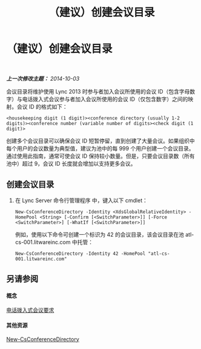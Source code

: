 ﻿---
title: （建议）创建会议目录
TOCTitle: （建议）创建会议目录
ms:assetid: 787f4c94-1c96-468a-a74d-e06b7bd4b8a3
ms:mtpsurl: https://technet.microsoft.com/zh-cn/library/Dn832056(v=OCS.15)
ms:contentKeyID: 63232643
ms.date: 05/19/2016
mtps_version: v=OCS.15
ms.translationtype: HT
---

# （建议）创建会议目录

 

_**上一次修改主题：** 2014-10-03_

会议目录将维护使用 Lync 2013 时参与者加入会议所使用的会议 ID（包含字母数字）与电话拨入式会议参与者加入会议所使用的会议 ID（仅包含数字）之间的映射。会议 ID 的格式如下：

    <housekeeping digit (1 digit)><conference directory (usually 1-2 digits)><conference number (variable number of digits><check digit (1 digit)>

创建多个会议目录可以确保会议 ID 短暂停留，直到创建了大量会议。如果组织中每个用户的会议数量为典型值，建议为池中的每 999 个用户创建一个会议目录。通过使用此指南，通常可使会议 ID 保持较小数量。但是，只要会议目录数（所有池中）超过 9，会议 ID 长度就会增加以支持更多会议。

## 创建会议目录

1.  在 Lync Server 命令行管理程序 中，键入以下 cmdlet：
    
        New-CsConferenceDirectory -Identity <XdsGlobalRelativeIdentity> -HomePool <String> [-Confirm [<SwitchParameter>]] [-Force <SwitchParameter>] [-WhatIf [<SwitchParameter>]]
    
    例如，使用以下命令可创建一个标识为 42 的会议目录，该会议目录在池 atl-cs-001.litwareinc.com 中托管：
    
        New-CsConferenceDirectory -Identity 42 -HomePool "atl-cs-001.litwareinc.com"

## 另请参阅

#### 概念

[电话拨入式会议要求](lync-server-2013-dial-in-conferencing-requirements.md)  

#### 其他资源

[New-CsConferenceDirectory](new-csconferencedirectory.md)

